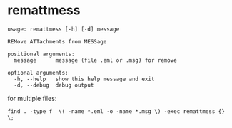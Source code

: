 # remattmess

```
usage: remattmess [-h] [-d] message

REMove ATTachments from MESSage

positional arguments:
  message      message (file .eml or .msg) for remove

optional arguments:
  -h, --help   show this help message and exit
  -d, --debug  debug output
```
for multiple files:

    find . -type f  \( -name *.eml -o -name *.msg \) -exec remattmess {} \;
